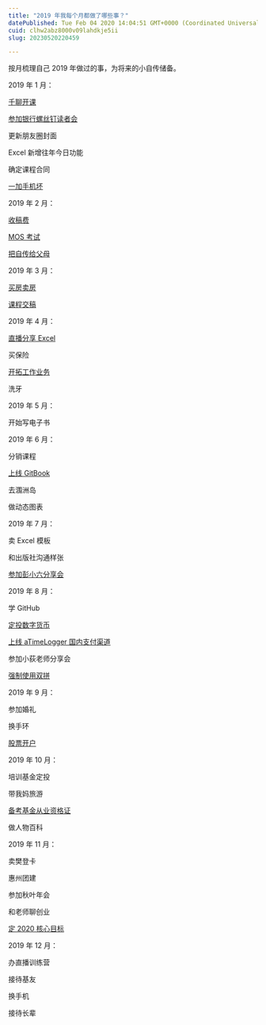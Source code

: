 ```yaml
---
title: "2019 年我每个月都做了哪些事？"
datePublished: Tue Feb 04 2020 14:04:51 GMT+0000 (Coordinated Universal Time)
cuid: clhw2abz8000v09lahdkje5ii
slug: 20230520220459

---
```


按月梳理自己 2019 年做过的事，为将来的小自传储备。

2019 年 1 月：

[千聊开课](http://mp.weixin.qq.com/s?__biz=MzI3MzU5MDA1OQ==&mid=2247484827&idx=1&sn=fbf85e32ac34e981f3aad83a7c58cfb3&chksm=eb21b7dfdc563ec989b4563a0359db801d90965d49f3d9388cb88fe85d15bee8eb80f3c8d1fc&scene=21#wechat_redirect)

[参加银行螺丝钉读者会](http://mp.weixin.qq.com/s?__biz=MzI3MzU5MDA1OQ==&mid=2247484854&idx=1&sn=3f4655ecf111e21e20ae0f5d43eb8548&chksm=eb21b7f2dc563ee40aefa9a33c3022e0a42da88392efa6b4b6ba4a515380e541c66c6a15b9d9&scene=21#wechat_redirect)

更新朋友圈封面

Excel 新增往年今日功能

确定课程合同

[一加手机坏](http://mp.weixin.qq.com/s?__biz=MzI3MzU5MDA1OQ==&mid=2247485175&idx=1&sn=6f797d8920c4949243889c768bdaf975&chksm=eb21b4b3dc563da5823d058fb67895d4957ab46082d99914ed767a2a2d65219469eb2fcb3c3a&scene=21#wechat_redirect)

2019 年 2 月：

[收稿费](https://mp.weixin.qq.com/s?__biz=MjM5MzA3MjI2NQ==&mid=2650620494&idx=2&sn=ff678367cb921d55f00e60946f656aec&scene=21#wechat_redirect)

[MOS 考试](http://mp.weixin.qq.com/s?__biz=MzI3MzU5MDA1OQ==&mid=2247485479&idx=1&sn=d484952d2ba1f337a6e62cf83c672c99&chksm=eb21ba63dc5633753de6fb5cf862dc8c25a66609ff6bff4e6fc7c00252c53f4d7e8e49d56a1e&scene=21#wechat_redirect)

[把自传给父母](http://mp.weixin.qq.com/s?__biz=MzI3MzU5MDA1OQ==&mid=2247484633&idx=1&sn=4aada58de098175ab7a33f6f99d49401&chksm=eb21b69ddc563f8b4f61322a6cb756277c3c8fb780434189f6273798a9bdb42635f175b1dd1d&scene=21#wechat_redirect)

2019 年 3 月：

[买房卖房](http://mp.weixin.qq.com/s?__biz=MzI3MzU5MDA1OQ==&mid=2247485331&idx=1&sn=b9f09e26d51c17354f45493cf3435b9e&chksm=eb21b5d7dc563cc163e725eb56d005eccff7ad435eb092b71f5964be03109d346e35d1d40692&scene=21#wechat_redirect)

[课程交稿](http://mp.weixin.qq.com/s?__biz=MzI3MzU5MDA1OQ==&mid=2247486090&idx=1&sn=49aca4ab62e0aed5f399236b4e765aba&chksm=eb21b8cedc5631d858b120b7d42ff45508b51a0146c51fc507e66e4cea25b90d7811a91a489b&scene=21#wechat_redirect)

2019 年 4 月：

[直播分享 Excel](http://mp.weixin.qq.com/s?__biz=MzI3MzU5MDA1OQ==&mid=2247486092&idx=1&sn=e74c635ecd3f98da28230c6a67f6d1fa&chksm=eb21b8c8dc5631de856f224460652584b3422b8e9ccd74c7768b07fcd842bd1f335520188fd5&scene=21#wechat_redirect)

买保险

[开拓工作业务](http://mp.weixin.qq.com/s?__biz=MzI3MzU5MDA1OQ==&mid=2247485096&idx=1&sn=3a03ffec4045051eac8204eaae9ff8e4&chksm=eb21b4ecdc563dfa38f74025997acad6f32c44ab96983ceb7eee6ee4825fd819a2e92b6f4850&scene=21#wechat_redirect)

洗牙

2019 年 5 月：

开始写电子书

2019 年 6 月：

分销课程

[上线 GitBook](http://mp.weixin.qq.com/s?__biz=MzI3MzU5MDA1OQ==&mid=2247486088&idx=1&sn=55085dd2c5af757a7db413c7d047e55a&chksm=eb21b8ccdc5631daa524b4d30cf0b684ff45ec9a85febdd1b28363bd438cf034779cea2d63fe&scene=21#wechat_redirect)

去涠洲岛

做动态图表

2019 年 7 月：

卖 Excel 模板

和出版社沟通样张

[参加彭小六分享会](http://mp.weixin.qq.com/s?__biz=MzI3MzU5MDA1OQ==&mid=2247485793&idx=1&sn=6e7da807c0326339ecbc37e2c708a282&chksm=eb21bb25dc563233ccecc880983f595c775369af28d256531ea3d21bdd02c97a0e715b3318dd&scene=21#wechat_redirect)

2019 年 8 月：

学 GitHub

[定投数字货币](http://mp.weixin.qq.com/s?__biz=MzI3MzU5MDA1OQ==&mid=2247485979&idx=1&sn=e5cbe8295da671ab63c3a82ef88d8ab2&chksm=eb21b85fdc563149b10c30e019a73169258a808ed74dff1fb76147b11ee25ce38456a86fd25f&scene=21#wechat_redirect)

[上线 aTimeLogger 国内支付渠道](http://mp.weixin.qq.com/s?__biz=MzI3MzU5MDA1OQ==&mid=2247484639&idx=2&sn=491908a6cb3badd303605b6e9ac2c9b4&chksm=eb21b69bdc563f8d436fbc4815f429103f431406e3567c166fca398997b307824492fff0cabc&scene=21#wechat_redirect)

参加小荻老师分享会

[强制使用双拼](http://mp.weixin.qq.com/s?__biz=MzI3MzU5MDA1OQ==&mid=2247486088&idx=1&sn=55085dd2c5af757a7db413c7d047e55a&chksm=eb21b8ccdc5631daa524b4d30cf0b684ff45ec9a85febdd1b28363bd438cf034779cea2d63fe&scene=21#wechat_redirect)

2019 年 9 月：

参加婚礼

换手环

[股票开户](http://mp.weixin.qq.com/s?__biz=MzI3MzU5MDA1OQ==&mid=2247485686&idx=1&sn=00b87059ab7d256ddb8829ff9b81443b&chksm=eb21bab2dc5633a44506ad9ed18e9104ed5787349631ffa0f46dcd38dbbdd91c253e2a874ab1&scene=21#wechat_redirect)

2019 年 10 月：

培训基金定投

带我妈旅游

[备考基金从业资格证](http://mp.weixin.qq.com/s?__biz=MzI3MzU5MDA1OQ==&mid=2247486013&idx=1&sn=44dc3ccfac3fbeead5621dcbffdea69d&chksm=eb21b879dc56316f4947cd78bf5985495b9473fa8639c15a79b00ef92e9c1eec1769c0e4e37a&scene=21#wechat_redirect)

做人物百科

2019 年 11 月：

卖樊登卡

惠州团建

参加秋叶年会

和老师聊创业

[定 2020 核心目标](http://mp.weixin.qq.com/s?__biz=MzI3MzU5MDA1OQ==&mid=2247486090&idx=1&sn=49aca4ab62e0aed5f399236b4e765aba&chksm=eb21b8cedc5631d858b120b7d42ff45508b51a0146c51fc507e66e4cea25b90d7811a91a489b&scene=21#wechat_redirect)

2019 年 12 月：

办直播训练营

接待基友

换手机

接待长辈